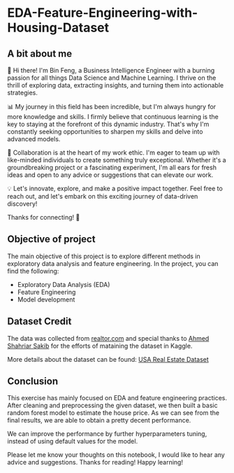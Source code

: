 # EDA-Feature-Engineering-with-Housing-Dataset

## A bit about me
🚀 Hi there! I'm Bin Feng, a Business Intelligence Engineer with a burning passion for all things Data Science and Machine Learning. I thrive on the thrill of exploring data, extracting insights, and turning them into actionable strategies.

📊 My journey in this field has been incredible, but I'm always hungry for more knowledge and skills. I firmly believe that continuous learning is the key to staying at the forefront of this dynamic industry. That's why I'm constantly seeking opportunities to sharpen my skills and delve into advanced models.

🤝 Collaboration is at the heart of my work ethic. I'm eager to team up with like-minded individuals to create something truly exceptional. Whether it's a groundbreaking project or a fascinating experiment, I'm all ears for fresh ideas and open to any advice or suggestions that can elevate our work.

💡 Let's innovate, explore, and make a positive impact together. Feel free to reach out, and let's embark on this exciting journey of data-driven discovery!

Thanks for connecting! 🌟

## Objective of project
The main objective of this project is to explore different methods in exploratory data analysis and feature engineering. In the project, you can find the following:
* Exploratory Data Analysis (EDA)
* Feature Engineering
* Model development

## Dataset Credit
The data was collected from [realtor.com](https://www.realtor.com/) and special thanks to [Ahmed Shahriar Sakib](https://www.kaggle.com/ahmedshahriarsakib) for the efforts of mataining the dataset in Kaggle.

More details about the dataset can be found: [USA Real Estate Dataset](https://www.kaggle.com/datasets/ahmedshahriarsakib/usa-real-estate-dataset)

## Conclusion
This exercise has mainly focused on EDA and feature engineering practices. After cleaning and preprocessing the given dataset, we then built a basic random forest model to estimate the house price. As we can see from the final results, we are able to obtain a pretty decent performance.

We can improve the performance by further hyperparameters tuning, instead of using default values for the model.

Please let me know your thoughts on this notebook, I would like to hear any advice and suggestions. Thanks for reading! Happy learning!
